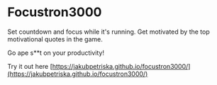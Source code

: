 # Focustron3000

Set countdown and focus while it's running. Get motivated by the top motivational quotes in the game.

Go ape s\*\*t on your productivity!

Try it out here [https://jakubpetriska.github.io/focustron3000/](https://jakubpetriska.github.io/focustron3000/)
